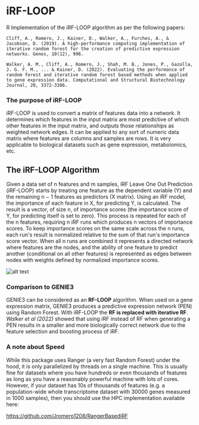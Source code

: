 # iRF-LOOP
R Implementation of the iRF-LOOP algorithm as per the following papers:

```Cliff, A., Romero, J., Kainer, D., Walker, A., Furches, A., & Jacobson, D. (2019). A high-performance computing implementation of iterative random forest for the creation of predictive expression networks. Genes, 10(12), 996.```

```Walker, A. M., Cliff, A., Romero, J., Shah, M. B., Jones, P., Gazolla, J. G. F. M., ... & Kainer, D. (2022). Evaluating the performance of random forest and iterative random forest based methods when applied to gene expression data. Computational and Structural Biotechnology Journal, 20, 3372-3386.```

### The purpose of iRF-LOOP
iRF-LOOP is used to convert a matrix of features data into a network. It determines which features in the input matrix are most predictive of which other features in the input matrix, and outputs those relationships as weighted network edges. It can be applied to any sort of numeric data matrix where features are columns and samples are rows. It is very applicable to biological datasets such as gene expression, metabolomics, etc.

## The iRF-LOOP Algorithm
Given a data set of n features and m samples, iRF Leave One Out Prediction (iRF-LOOP) starts by treating one feature as the dependent variable (Y) and the remaining n − 1 features as predictors (X matrix). Using an iRF model, the importance of each feature in X, for predicting Y, is calculated. The result is a vector, of size n, of importance scores (the importance score of Y, for predicting itself is set to zero). This process is repeated for each of the n features, requiring n iRF runs which produces n vectors of importance scores. To keep importance scores on the same scale across the n runs, each run's result is normalized relative to the sum of that run's importance score vector. When all n runs are combined it represents a directed network where features are the nodes, and the ability of one feature to predict another (conditional on all other features) is represented as edges between nodes with weights defined by normalized importance scores.

![alt text](https://www.mdpi.com/genes/genes-10-00996/article_deploy/html/images/genes-10-00996-g001.png)

### Comparison to GENIE3
GENIE3 can be considered as an **RF-LOOP** algorithm. When used on a gene expression matrix, GENIE3 produces a predictive expression network (PEN) using Random Forest. With iRF-LOOP the **RF is replaced with iterative RF**. *Walker et al (2022)* showed that using iRF instead of RF when generating a PEN results in a smaller and more biologically correct network due to the feature selection and boosting process of iRF.

### A note about Speed
While this package uses Ranger (a very fast Random Forest) under the hood, it is only parallelized by threads on a single machine. This is usually fine for datasets where you have hundreds or even thousands of features as long as you have a reasonably powerful machine with lots of cores. However, if your dataset has 10s of thousands of features (e.g. a population-wide whole transcriptome dataset with 30000 genes measured in 1000 samples), then you should use the HPC implementation available here:

https://github.com/Jromero1208/RangerBasediRF
